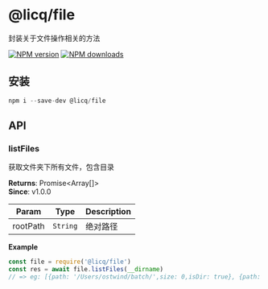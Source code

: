 
# @licq/file

封装关于文件操作相关的方法

[![NPM version][npm-image]][npm-url] [![NPM downloads][download-image]][download-url]

[npm-image]: http://img.shields.io/npm/v/@licq/file.svg?style=flat-square
[npm-url]: http://npmjs.org/package/@licq/file
[download-image]: https://img.shields.io/npm/dm/@licq/file.svg?style=flat-square
[download-url]: https://npmjs.org/package/@licq/file
## 安装

```js
npm i --save-dev @licq/file
```

## API
### listFiles 

获取文件夹下所有文件，包含目录


**Returns**: Promise<Array[]>  
**Since**: v1.0.0  

| Param | Type | Description |
| --- | --- | --- |
| rootPath | <code>String</code> | 绝对路径 |

**Example**  
```js
const file = require('@licq/file')
const res = await file.listFiles(__dirname)
// => eg: [{path: '/Users/ostwind/batch/',size: 0,isDir: true}, {path: '/Users/ostwind/batch/package.json',size: 470,isDir: false}]
```
